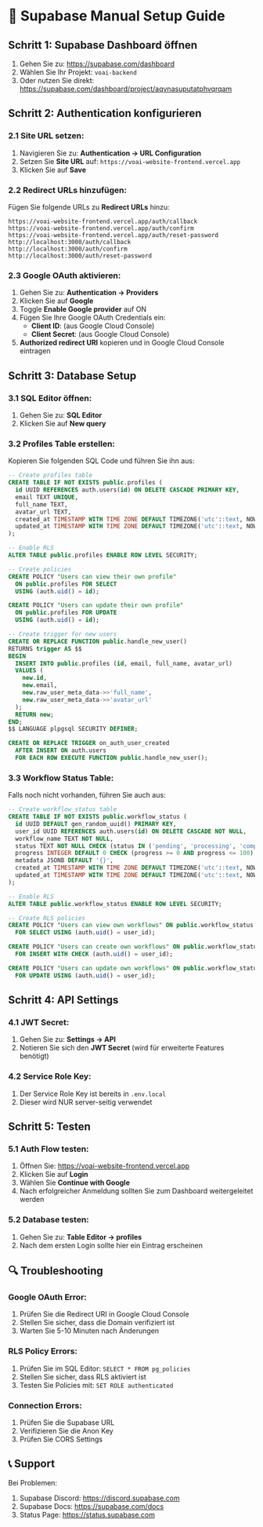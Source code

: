 # 🔧 Supabase Manual Setup Guide

## Schritt 1: Supabase Dashboard öffnen

1. Gehen Sie zu: https://supabase.com/dashboard
2. Wählen Sie Ihr Projekt: `voai-backend`
3. Oder nutzen Sie direkt: https://supabase.com/dashboard/project/aqvnasuputatphvqrqam

## Schritt 2: Authentication konfigurieren

### 2.1 Site URL setzen:
1. Navigieren Sie zu: **Authentication → URL Configuration**
2. Setzen Sie **Site URL** auf: `https://voai-website-frontend.vercel.app`
3. Klicken Sie auf **Save**

### 2.2 Redirect URLs hinzufügen:
Fügen Sie folgende URLs zu **Redirect URLs** hinzu:
```
https://voai-website-frontend.vercel.app/auth/callback
https://voai-website-frontend.vercel.app/auth/confirm
https://voai-website-frontend.vercel.app/auth/reset-password
http://localhost:3000/auth/callback
http://localhost:3000/auth/confirm
http://localhost:3000/auth/reset-password
```

### 2.3 Google OAuth aktivieren:
1. Gehen Sie zu: **Authentication → Providers**
2. Klicken Sie auf **Google**
3. Toggle **Enable Google provider** auf ON
4. Fügen Sie Ihre Google OAuth Credentials ein:
   - **Client ID**: (aus Google Cloud Console)
   - **Client Secret**: (aus Google Cloud Console)
5. **Authorized redirect URI** kopieren und in Google Cloud Console eintragen

## Schritt 3: Database Setup

### 3.1 SQL Editor öffnen:
1. Gehen Sie zu: **SQL Editor**
2. Klicken Sie auf **New query**

### 3.2 Profiles Table erstellen:
Kopieren Sie folgenden SQL Code und führen Sie ihn aus:

```sql
-- Create profiles table
CREATE TABLE IF NOT EXISTS public.profiles (
  id UUID REFERENCES auth.users(id) ON DELETE CASCADE PRIMARY KEY,
  email TEXT UNIQUE,
  full_name TEXT,
  avatar_url TEXT,
  created_at TIMESTAMP WITH TIME ZONE DEFAULT TIMEZONE('utc'::text, NOW()) NOT NULL,
  updated_at TIMESTAMP WITH TIME ZONE DEFAULT TIMEZONE('utc'::text, NOW()) NOT NULL
);

-- Enable RLS
ALTER TABLE public.profiles ENABLE ROW LEVEL SECURITY;

-- Create policies
CREATE POLICY "Users can view their own profile" 
  ON public.profiles FOR SELECT 
  USING (auth.uid() = id);

CREATE POLICY "Users can update their own profile" 
  ON public.profiles FOR UPDATE 
  USING (auth.uid() = id);

-- Create trigger for new users
CREATE OR REPLACE FUNCTION public.handle_new_user() 
RETURNS trigger AS $$
BEGIN
  INSERT INTO public.profiles (id, email, full_name, avatar_url)
  VALUES (
    new.id,
    new.email,
    new.raw_user_meta_data->>'full_name',
    new.raw_user_meta_data->>'avatar_url'
  );
  RETURN new;
END;
$$ LANGUAGE plpgsql SECURITY DEFINER;

CREATE OR REPLACE TRIGGER on_auth_user_created
  AFTER INSERT ON auth.users
  FOR EACH ROW EXECUTE FUNCTION public.handle_new_user();
```

### 3.3 Workflow Status Table:
Falls noch nicht vorhanden, führen Sie auch aus:

```sql
-- Create workflow_status table
CREATE TABLE IF NOT EXISTS public.workflow_status (
  id UUID DEFAULT gen_random_uuid() PRIMARY KEY,
  user_id UUID REFERENCES auth.users(id) ON DELETE CASCADE NOT NULL,
  workflow_name TEXT NOT NULL,
  status TEXT NOT NULL CHECK (status IN ('pending', 'processing', 'completed', 'failed')),
  progress INTEGER DEFAULT 0 CHECK (progress >= 0 AND progress <= 100),
  metadata JSONB DEFAULT '{}',
  created_at TIMESTAMP WITH TIME ZONE DEFAULT TIMEZONE('utc'::text, NOW()) NOT NULL,
  updated_at TIMESTAMP WITH TIME ZONE DEFAULT TIMEZONE('utc'::text, NOW()) NOT NULL
);

-- Enable RLS
ALTER TABLE public.workflow_status ENABLE ROW LEVEL SECURITY;

-- Create RLS policies
CREATE POLICY "Users can view own workflows" ON public.workflow_status
  FOR SELECT USING (auth.uid() = user_id);

CREATE POLICY "Users can create own workflows" ON public.workflow_status
  FOR INSERT WITH CHECK (auth.uid() = user_id);

CREATE POLICY "Users can update own workflows" ON public.workflow_status
  FOR UPDATE USING (auth.uid() = user_id);
```

## Schritt 4: API Settings

### 4.1 JWT Secret:
1. Gehen Sie zu: **Settings → API**
2. Notieren Sie sich den **JWT Secret** (wird für erweiterte Features benötigt)

### 4.2 Service Role Key:
1. Der Service Role Key ist bereits in `.env.local`
2. Dieser wird NUR server-seitig verwendet

## Schritt 5: Testen

### 5.1 Auth Flow testen:
1. Öffnen Sie: https://voai-website-frontend.vercel.app
2. Klicken Sie auf **Login**
3. Wählen Sie **Continue with Google**
4. Nach erfolgreicher Anmeldung sollten Sie zum Dashboard weitergeleitet werden

### 5.2 Database testen:
1. Gehen Sie zu: **Table Editor → profiles**
2. Nach dem ersten Login sollte hier ein Eintrag erscheinen

## 🔍 Troubleshooting

### Google OAuth Error:
1. Prüfen Sie die Redirect URI in Google Cloud Console
2. Stellen Sie sicher, dass die Domain verifiziert ist
3. Warten Sie 5-10 Minuten nach Änderungen

### RLS Policy Errors:
1. Prüfen Sie im SQL Editor: `SELECT * FROM pg_policies`
2. Stellen Sie sicher, dass RLS aktiviert ist
3. Testen Sie Policies mit: `SET ROLE authenticated`

### Connection Errors:
1. Prüfen Sie die Supabase URL
2. Verifizieren Sie die Anon Key
3. Prüfen Sie CORS Settings

## 📞 Support

Bei Problemen:
1. Supabase Discord: https://discord.supabase.com
2. Supabase Docs: https://supabase.com/docs
3. Status Page: https://status.supabase.com